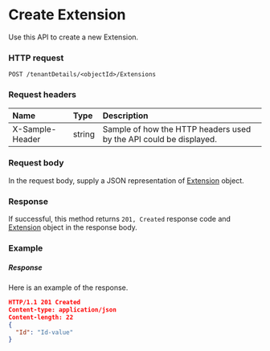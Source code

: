 # Create Extension

Use this API to create a new Extension.
### HTTP request
```http
POST /tenantDetails/<objectId>/Extensions

```
### Request headers
| Name       | Type | Description|
|:---------------|:--------|:----------|
| X-Sample-Header  | string  | Sample of how the HTTP headers used by the API could be displayed.|

### Request body
In the request body, supply a JSON representation of [Extension](../resources/extension.md) object.


### Response
If successful, this method returns `201, Created` response code and [Extension](../resources/extension.md) object in the response body.

### Example
##### Response
Here is an example of the response.
```json
HTTP/1.1 201 Created
Content-type: application/json
Content-length: 22
{
  "Id": "Id-value"
}
```

<!-- uuid: e9f188aa-45b4-42c5-a5a2-df47a7e5faa7
2015-10-09 15:58:18 UTC -->
